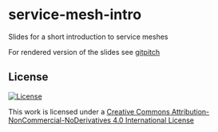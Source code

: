 # service-mesh-intro
Slides for a short introduction to service meshes

For rendered version of the slides see [gitpitch](https://gitpitch.com/gernd/service-mesh-introduction/master?grs=github&t=moon)

## License
[![License](https://i.creativecommons.org/l/by-nc-nd/4.0/88x31.png)](http://creativecommons.org/licenses/by-nc-nd/4.0/)

This work is licensed under a [Creative Commons Attribution-NonCommercial-NoDerivatives 4.0 International License](http://creativecommons.org/licenses/by-nc-nd/4.0/)
